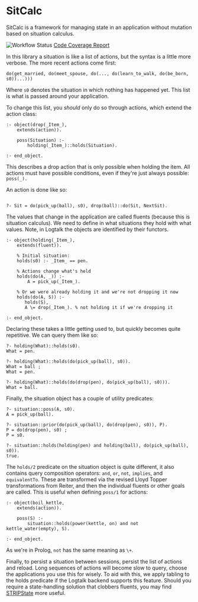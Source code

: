 # SitCalc


SitCalc is a framework for managing state in an application without
mutation based on situation calculus.

![Workflow Status](https://github.com/PaulBrownMagic/SitCalc/workflows/Workflow/badge.svg)
[Code Coverage Report](https://paulbrownmagic.github.io/SitCalc/coverage_report.html)

In this library a situation is like a list of actions, but the syntax is
a little more verbose. The more recent actions come first:

```logtalk
do(get_married, do(meet_spouse, do(..., do(learn_to_walk, do(be_born, s0))...)))
```

Where `s0` denotes the situation in which nothing has happened
yet. This list is what is passed around your application.

To change this list, you *should* only do so through actions, which
extend the action class:

```logtalk
:- object(drop(_Item_),
    extends(action)).

    poss(Situation) :-
        holding(_Item_)::holds(Situation).

:- end_object.
```

This describes a drop action that is only possible when holding the
item. All actions must have possible conditions, even if they're just
always possible: `poss(_).`

An action is done like so:

```logtalk

?- Sit = do(pick_up(ball), s0), drop(ball)::do(Sit, NextSit).
```

The values that change in the application are called fluents (because
this is situation calculus). We need to define in what situations they
hold with what values. Note, in Logtalk the objects are identified by
their functors.

```logtalk
:- object(holding(_Item_),
    extends(fluent)).

	% Initial situation:
	holds(s0) :- _Item_ == pen.

	% Actions change what's held
	holds(do(A, _)) :-
	    A = pick_up(_Item_).

	% Or we were already holding it and we're not dropping it now
	holds(do(A, S)) :-
	   holds(S),
	   A \= drop(_Item_). % not holding it if we're dropping it

:- end_object.
```

Declaring these takes a little getting used to, but quickly becomes
quite repetitive. We can query them like so:

```logtalk
?- holding(What)::holds(s0).
What = pen.

?- holding(What)::holds(do(pick_up(ball), s0)).
What = ball ;
What = pen.

?- holding(What)::holds(do(drop(pen), do(pick_up(ball), s0))).
What = ball.
```

Finally, the situation object has a couple of utility predicates:

```logtalk
?- situation::poss(A, s0).
A = pick_up(ball).

?- situation::prior(do(pick_up(ball), do(drop(pen), s0)), P).
P = do(drop(pen), s0) ;
P = s0.

?- situation::holds(holding(pen) and holding(ball), do(pick_up(ball), s0)).
true.
```

The `holds/2` predicate on the situation object is quite different, it
also contains query composition operators: `and`, `or`, `not`,
`implies`, and `equivalentTo`. These are transformed via the revised
Lloyd Topper transformations from Reiter, and then the individual
fluents or other goals are called. This is useful when defining `poss/1`
for actions:

```logtalk
:- object(boil_kettle,
    extends(action)).

	poss(S) :-
	    situation::holds(power(kettle, on) and not kettle_water(empty), S).

:- end_object.
```

As we're in Prolog, `not` has the same meaning as `\+`.

Finally, to persist a situation between sessions, persist the list of
actions and reload. Long sequences of actions will become slow to query,
choose the applications you use this for wisely. To aid with this, we
apply tabling to the holds predicate if the Logtalk backend supports
this feature. Should you require a state-handling solution that clobbers
fluents, you may find
[STRIPState](https://github.com/PaulBrownMagic/STRIPState) more useful.
